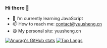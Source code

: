 ### Hi there 👋


- 🌱 I’m currently learning JavaScript
- 📫 How to reach me: contact@yuusheng.cn
- 😄 My personal site: yuusheng.cn


[![Anurag's GitHub stats](https://github-readme-stats.vercel.app/api?username=kevin-lier)](https://github.com/anuraghazra/github-readme-stats)
[![Top Langs](https://github-readme-stats.vercel.app/api/top-langs/?username=kevin-lier&layout=compact)](https://github.com/anuraghazra/github-readme-stats)

<!--
**Kevin-Lier/Kevin-Lier** is a ✨ _special_ ✨ repository because its `README.md` (this file) appears on your GitHub profile.

Here are some ideas to get you started:

- 🔭 I’m currently working on ...
- 🌱 I’m currently learning ...
- 👯 I’m looking to collaborate on ...
- 🤔 I’m looking for help with ...
- 💬 Ask me about ...
- 📫 How to reach me: ...
- 😄 Pronouns: ...
- ⚡ Fun fact: ...
-->
